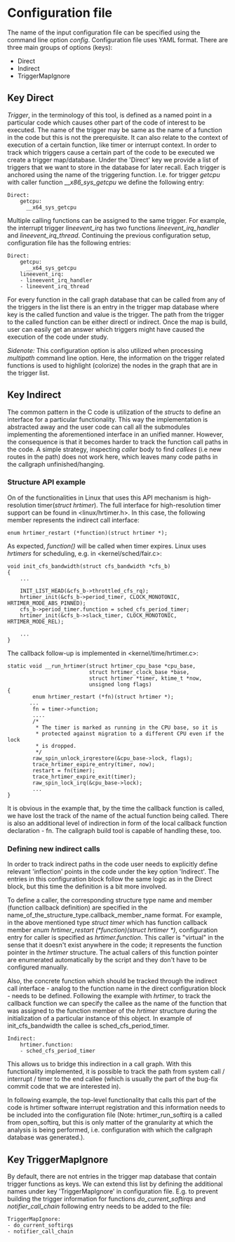 <!--
SPDX-FileCopyrightText: 2020 Bayerische Motoren Werke Aktiengesellschaft (BMW AG)

SPDX-License-Identifier: Apache-2.0
-->

# Configuration file

The name of the input configuration file can be specified using the command line
option _config_. Configuration file uses YAML format.
There are three main groups of options (keys):
* Direct
* Indirect
* TriggerMapIgnore

## Key Direct

_Trigger_, in the terminology of this tool, is defined as a named point in a particular
code which causes other part of the code of interest to be executed. The name of the
trigger may be same as the name of a function in the code but this is not the prerequisite. 
It can also relate to the context of execution of a certain function, like timer or interrupt context.
In order to track which triggers cause a certain part of the code to be executed we create
a trigger map/database. Under the 'Direct' key we provide a list of triggers that we want to 
store in the database for later recall. Each trigger is anchored using the name of the triggering function. I.e. for trigger _getcpu_ with caller function ___x86_sys_getcpu_ we define the following entry:
```
Direct:
    getcpu:
      __x64_sys_getcpu
```
Multiple calling functions can be assigned to the same trigger. For example, the
interrupt trigger _lineevent_irq_ has two functions _lineevent_irq_handler_ and
_lineevent_irq_thread_. Continuing the previous configuration setup, configuration file has
the following entries:

```
Direct:
    getcpu:
      __x64_sys_getcpu
    lineevent_irq:
    - lineevent_irq_handler
    - lineevent_irq_thread
```
For every function in the call graph database that can be called from any of the triggers in the list there is an entry in the trigger map database where key is the called function and value is the trigger.
The path from the trigger to the called function can be either directl or indirect. Once the map is build, user can easily get an answer which triggers might have caused the execution of the code under study.

_Sidenote:_ This configuration option is also utilized when processing _multipath_ command line option.
Here, the information on the trigger related functions is used to highlight (colorize) the nodes
in the graph that are in the trigger list.


## Key Indirect

The common pattern in the C code is utilization of the _structs_ to define an interface
for a particular functionality. This way the implementation is abstracted away and the
user code can call all the submodules implementing the aforementioned interface in an
unified manner. However, the consequence is that it becomes harder to track the function 
call paths in the code. A simple strategy, inspecting _caller_ body to find _callees_ (i.e
new routes in the path) does not work here, which leaves many code paths in the callgraph
unfinished/hanging.


### Structure API example

On of the functionalities in Linux that uses this API mechanism is high-resolution
timer(_struct hrtimer_). The full interface for high-resolution timer support can 
be found in <linux/hrtimer.h>. In this case, the following member represents the
indirect call interface:
```
enum hrtimer_restart (*function)(struct hrtimer *);
```
As expected, _function()_ will be called when timer expires. Linux uses _hrtimers_
for scheduling, e.g. in <kernel/sched/fair.c>:
```
void init_cfs_bandwidth(struct cfs_bandwidth *cfs_b)
{
    ...
     
    INIT_LIST_HEAD(&cfs_b->throttled_cfs_rq);
    hrtimer_init(&cfs_b->period_timer, CLOCK_MONOTONIC, HRTIMER_MODE_ABS_PINNED);
    cfs_b->period_timer.function = sched_cfs_period_timer;
    hrtimer_init(&cfs_b->slack_timer, CLOCK_MONOTONIC, HRTIMER_MODE_REL);
     
    ...
}
```
The callback follow-up is implemented in <kernel/time/hrtimer.c>:
```
static void __run_hrtimer(struct hrtimer_cpu_base *cpu_base,
                          struct hrtimer_clock_base *base,
                          struct hrtimer *timer, ktime_t *now,
                          unsigned long flags)
{
        enum hrtimer_restart (*fn)(struct hrtimer *);
       ...
        fn = timer->function;
        ....
        /*
         * The timer is marked as running in the CPU base, so it is
         * protected against migration to a different CPU even if the lock
         * is dropped.
         */
        raw_spin_unlock_irqrestore(&cpu_base->lock, flags);
        trace_hrtimer_expire_entry(timer, now);
        restart = fn(timer);
        trace_hrtimer_expire_exit(timer);
        raw_spin_lock_irq(&cpu_base->lock);
        ...
}
```
It is obvious in the example that, by the time the callback function is called, we have lost the track of the name of the actual function being called. There is also an additional level of indirection in form of the local callback function declaration - fn. The callgraph build tool is capable of handling these, too.

### Defining new indirect calls
In order to track indirect paths in the code user needs to explicitly define relevant 'inflection' points in the code under
the key option 'Indirect'. The entries in this configuration block follow the same logic as in the Direct block, but this time the definition is a bit more involved.

To define a caller, the corresponding structure type name and member (function callback definition) are specified in the name\_of\_the\_structure\_type.callback\_member\_name format. For example, in the above mentioned type _struct timer_ which has function callback member _enum hrtimer\_restart (*function)(struct hrtimer *)_, configuration entry for caller is specified as _hrtimer.function_. This caller is "virtual" in the sense that it doesn't exist anywhere in the code; it represents the function pointer in the _hrtimer_ structure. The actual callers of this function pointer are enumerated automatically by the script and they don't have to be configured manually.

Also, the concrete function which should be tracked through the indirect call interface - analog to the function name in the direct configuration block - needs to be defined. Following the example with _hrtimer_, to track the callback function we can specify the callee as the name of the function that was assigned to the function member of the _hrtimer_ structure during the initialization of a particular instance of this object. In example of init\_cfs\_bandwidth the callee is sched\_cfs\_period\_timer.

```
Indirect:
    hrtimer.function:
    - sched_cfs_period_timer
```
This allows us to bridge this indirection in a call graph. With this functionality implemented, it is possible to track the path from system call / interrupt / timer to the end callee (which is usually the part of the bug-fix commit code that we are interested in).

In following example, the top-level functionality that calls this part of the code is hrtimer software interrupt registration and this information needs to be included into the configuration file (Note: hrtimer\_run\_softirq is a called from open\_softirq, but this is only matter of the granularity at which the analysis is being performed, i.e. configuration with which the callgraph database was generated.).

## Key TriggerMapIgnore
By default, there are not entries in the trigger map database that contain 
trigger functions as keys. We can extend this list by defining the additional
names under key 'TriggerMapIgnore' in configuration file. E.g. to prevent building the trigger information for functions _do_current_softirqs_ and _notifier_call_chain_ following entry needs to be added to the file:
```
TriggerMapIgnore:
- do_current_softirqs
- notifier_call_chain
```